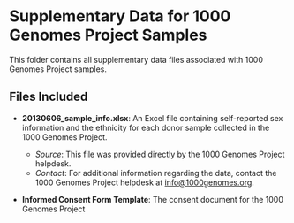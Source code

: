 # Supplementary Data for 1000 Genomes Project Samples

This folder contains all supplementary data files associated with 1000 Genomes Project samples.

## Files Included

- **20130606_sample_info.xlsx**: An Excel file containing self-reported sex information and the ethnicity for each donor sample collected in the 1000 Genomes Project. 
  
  - *Source*: This file was provided directly by the 1000 Genomes Project helpdesk.
  - *Contact*: For additional information regarding the data, contact the 1000 Genomes Project helpdesk at info@1000genomes.org.
 
- **Informed Consent Form Template**: The consent document for the 1000 Genomes Project

  
